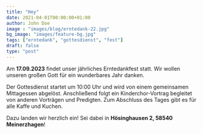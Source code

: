```yaml
---
title: "Hey"
date: 2021-04-01T00:00:00+01:00
author: John Doe
image : "images/blog/erntedank-22.jpg"
bg_image: "images/feature-bg.jpg"
tags: ["erntedank", "gottesdienst", "fest"]
draft: false
type: "post"
---
```


Am **17.09.2023** findet unser jährliches Erntedankfest statt. 
Wir wollen unseren großen Gott für ein wunderbares Jahr danken.

Der Gottesdienst startet um 10:00 Uhr und wird von einem gemeinsamen Mittagessen abgelöst.
Anschließend folgt ein Kinderchor-Vortrag begleitet von anderen Vorträgen und Predigten. 
Zum Abschluss des Tages gibt es für alle Kaffe und Kuchen. 

Dazu landen wir herzlich ein! Sei dabei in **Hösinghausen 2, 58540 Meinerzhagen**!




